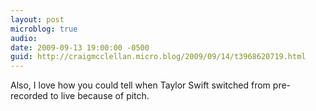 ```yaml
---
layout: post
microblog: true
audio: 
date: 2009-09-13 19:00:00 -0500
guid: http://craigmcclellan.micro.blog/2009/09/14/t3968620719.html
---
```

Also, I love how you could tell when Taylor Swift switched from pre-recorded to live because of pitch.
